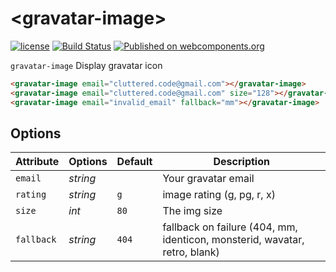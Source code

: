# &lt;gravatar-image&gt;

[![license](https://img.shields.io/github/license/cluttered-components/gravatar-image.svg)](https://raw.githubusercontent.com/cluttered-components/gravatar-image/master/LICENSE)
[![Build Status](https://travis-ci.org/cluttered-components/gravatar-image.svg?branch=master)](https://travis-ci.org/cluttered-components/gravatar-image)
[![Published on webcomponents.org](https://img.shields.io/badge/webcomponents.org-published-blue.svg)](https://beta.webcomponents.org/element/cluttered-components/gravatar-image)

`gravatar-image` Display gravatar icon

<!--
```
<custom-element-demo>
  <template>
    <script src="../webcomponentsjs/webcomponents-lite.js"></script>
    <link rel="import" href="gravatar-image.html">
    <style>
      .center {
        text-align: center
      }
    </style>
    <div class="center">
      <next-code-block></next-code-block>
    </div>
  </template>
</custom-element-demo>
```
-->
```html
<gravatar-image email="cluttered.code@gmail.com"></gravatar-image>
<gravatar-image email="cluttered.code@gmail.com" size="128"></gravatar-image>
<gravatar-image email="invalid_email" fallback="mm"></gravatar-image>
```

## Options

|   Attribute   | Options  |              Default               |                      Description                                              |
| ------------- | -------- | ---------------------------------- | ----------------------------------------------------------------------------- |
| `email`       | *string* | <EMPTY>                            | Your gravatar email                                                           |
| `rating`      | *string* | `g`                                | image rating (g, pg, r, x)                                                    |
| `size`        | *int*    | `80`                               | The img size                                                                  |
| `fallback`    | *string* | `404`                              | fallback on failure (404, mm, identicon, monsterid, wavatar, retro, blank) |